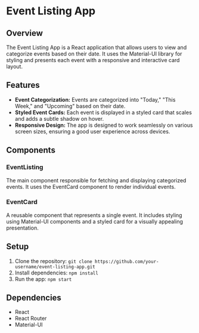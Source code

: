 # Event Listing App

## Overview

The Event Listing App is a React application that allows users to view and categorize events based on their date. It uses the Material-UI library for styling and presents each event with a responsive and interactive card layout.

## Features

- **Event Categorization:** Events are categorized into "Today," "This Week," and "Upcoming" based on their date.
- **Styled Event Cards:** Each event is displayed in a styled card that scales and adds a subtle shadow on hover.
- **Responsive Design:** The app is designed to work seamlessly on various screen sizes, ensuring a good user experience across devices.

## Components

### EventListing

The main component responsible for fetching and displaying categorized events. It uses the EventCard component to render individual events.

### EventCard

A reusable component that represents a single event. It includes styling using Material-UI components and a styled card for a visually appealing presentation.

## Setup

1. Clone the repository: `git clone https://github.com/your-username/event-listing-app.git`
2. Install dependencies: `npm install`
3. Run the app: `npm start`

## Dependencies

- React
- React Router
- Material-UI



